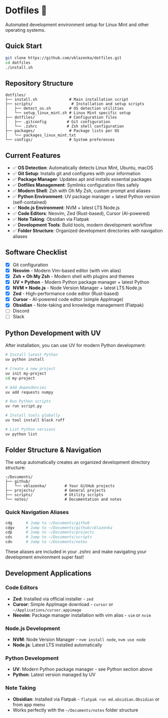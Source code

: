 # Dotfiles 🤘

Automated development environment setup for Linux Mint and other operating systems.

## Quick Start

```bash
git clone https://github.com/vblazenka/dotfiles.git
cd dotfiles
./install.sh
```

## Repository Structure

```
dotfiles/
├── install.sh              # Main installation script
├── scripts/                 # Installation and setup scripts
│   ├── detect_os.sh        # OS detection utilities  
│   └── setup_linux_mint.sh # Linux Mint specific setup
├── dotfiles/               # Configuration files
│   ├── .gitconfig         # Git configuration
│   └── .zshrc             # Zsh shell configuration
├── packages/               # Package lists per OS
│   └── packages_linux_mint.txt
└── configs/                # System preferences
```

## Current Features

- ✅ **OS Detection**: Automatically detects Linux Mint, Ubuntu, macOS
- ✅ **Git Setup**: Installs git and configures with your information  
- ✅ **Package Manager**: Updates apt and installs essential packages
- ✅ **Dotfiles Management**: Symlinks configuration files safely
- ✅ **Modern Shell**: Zsh with Oh My Zsh, custom prompt and aliases
- ✅ **Python Environment**: UV package manager + latest Python version (self-contained)
- ✅ **Node.js Environment**: NVM + latest LTS Node.js
- ✅ **Code Editors**: Neovim, Zed (Rust-based), Cursor (AI-powered)
- ✅ **Note Taking**: Obsidian via Flatpak
- ✅ **Development Tools**: Build tools, modern development workflow
- ✅ **Folder Structure**: Organized development directories with navigation aliases

## Software Checklist

- [x] Git configuration
- [x] **Neovim** - Modern Vim-based editor (with vim alias)
- [x] **Zsh + Oh My Zsh** - Modern shell with plugins and themes
- [x] **UV + Python** - Modern Python package manager + latest Python
- [x] **NVM + Node.js** - Node Version Manager + latest LTS Node.js
- [x] **Zed** - High-performance code editor (Rust-based)
- [x] **Cursor** - AI-powered code editor (simple AppImage)
- [x] **Obsidian** - Note-taking and knowledge management (Flatpak)
- [ ] Discord
- [ ] Slack

## Python Development with UV

After installation, you can use UV for modern Python development:

```bash
# Install latest Python
uv python install

# Create a new project
uv init my-project
cd my-project

# Add dependencies
uv add requests numpy

# Run Python scripts
uv run script.py

# Install tools globally
uv tool install black ruff

# List Python versions
uv python list
```

## Folder Structure & Navigation

The setup automatically creates an organized development directory structure:

```
~/Documents/
├── github/
│   └── vblazenka/        # Your GitHub projects
├── projects/             # General projects
├── scripts/              # Utility scripts
└── notes/                # Documentation and notes
```

### Quick Navigation Aliases

```bash
cdg      # Jump to ~/Documents/github
cdgv     # Jump to ~/Documents/github/vblazenka
cdp      # Jump to ~/Documents/projects
cds      # Jump to ~/Documents/scripts
cdn      # Jump to ~/Documents/notes
```

These aliases are included in your .zshrc and make navigating your development environment super fast!

## Development Applications

### Code Editors
- **Zed**: Installed via official installer - `zed`
- **Cursor**: Simple AppImage download - `cursor` or `~/Applications/cursor.appimage`
- **Neovim**: Package manager installation with vim alias - `vim` or `nvim`

### Node.js Development
- **NVM**: Node Version Manager - `nvm install node`, `nvm use node`
- **Node.js**: Latest LTS installed automatically

### Python Development
- **UV**: Modern Python package manager - see Python section above
- **Python**: Latest version managed by UV

### Note Taking
- **Obsidian**: Installed via Flatpak - `flatpak run md.obsidian.Obsidian` or from app menu
- Works perfectly with the `~/Documents/notes` folder structure